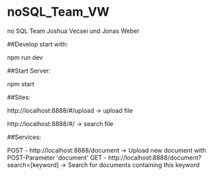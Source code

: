 # noSQL_Team_VW
no SQL Team Joshua Vecsei und Jonas Weber


##Develop start with:

npm run dev


##Start Server:

npm start


##Sites:

http://localhost:8888/#/upload -> upload file

http://localhost:8888/#/ -> search file

##Services:

POST - http://localhost:8888/document -> Upload new document with POST-Parameter 'document'
GET - http://localhost:8888/document?search=[keyword] -> Search for documents containing this keyword